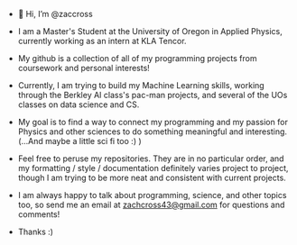 - 👋 Hi, I’m @zaccross

- I am a Master's Student at the University of Oregon in Applied Physics, currently working as an intern at KLA Tencor.
- My github is a collection of all of my programming projects from coursework and personal interests!

- Currently, I am trying to build my Machine Learning skills, working through the Berkley AI class's pac-man projects, and several of the UOs classes on data science and CS. 

- My goal is to find a way to connect my programming and my passion for Physics and other sciences to do something meaningful and interesting. (...And maybe a little sci fi too :) )

- Feel free to peruse my repositories. They are in no particular order, and my formatting / style / documentation definitely varies project to project, though I am trying to be more neat and consistent with current projects. 

- I am always happy to talk about programming, science, and other topics too, so send me an email at zachcross43@gmail.com for questions and comments!

- Thanks :)

<!---
zaccross/zaccross is a ✨ special ✨ repository because its `README.md` (this file) appears on your GitHub profile.
You can click the Preview link to take a look at your changes.
--->
